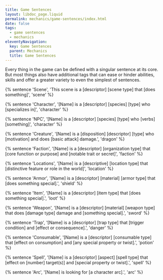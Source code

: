 ```yaml
---
title: Game Sentences
layout: libdoc_page.liquid
permalink: mechanics/game-sentences/index.html
date: false
tags:
  - game sentences
  - mechanics
eleventyNavigation:
  key: Game Sentences
  parent: Mechanics
  title: Game Sentences
---
```


Every thing in the game can be defined with a singular sentence at its core. But most things also have additional tags that can ease or hinder abilities, skills and offer a greater variety to even the simplest of sentences.

{% sentence 'Scene', 'This scene is a [descriptor] [scene type] that [does something]', 'scene' %}

{% sentence 'Character', '[Name] is a [descriptor] [species] [type] who [specializes in]', 'character' %}

{% sentence 'NPC', '[Name] is a [descriptor] [species] [type] who [verbs] [something]', 'character' %}

{% sentence 'Creature', '[Name] is a [disposition] [descriptor] [type] who [motivation] and does [basic attack] damage.', 'dragon' %}

{% sentence 'Faction', '[Name] is a [descriptor] [organization type] that [core function or purpose] and [notable trait or secret]', 'faction' %}

{% sentence 'Locations', '[Name] is a [descriptive] [location type] that [distinctive feature or role in the world]', 'location' %}

{% sentence 'Armor', '[Name] is a [descriptor] [material] [armor type] that [does something special].', 'shield' %}

{% sentence 'Item', '[Name] is a [descriptor] [item type] that [does something special].', 'loot' %}

{% sentence 'Weapon', '[Name] is a [descriptor] [material] [weapon type] that does [damage type] damage and [something special].', 'sword' %}

{% sentence 'Trap', '[Name] is a [descriptor] [trap type] that [trigger condition] and [effect or consequence].', 'danger' %}

{% sentence 'Consumable', '[Name] is a [descriptor] [consumable type] that [effect on consumption] and [any special property or twist].', 'potion' %}

{% sentence 'Spell', '[Name] is a [descriptor] [aspect] [spell type] that [effect on [number] target(s)] and [special property or twist].', 'spell' %}

{% sentence 'Arc', '[Name] is looking for [a character arc].', 'arc' %}
